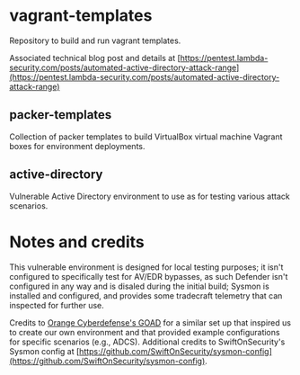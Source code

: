 # vagrant-templates

Repository to build and run vagrant templates.

Associated technical blog post and details at [https://pentest.lambda-security.com/posts/automated-active-directory-attack-range](https://pentest.lambda-security.com/posts/automated-active-directory-attack-range)

## packer-templates

Collection of packer templates to build VirtualBox virtual machine Vagrant boxes for environment deployments.

## active-directory

Vulnerable Active Directory environment to use as for testing various attack scenarios.

# Notes and credits

This vulnerable environment is designed for local testing purposes; it isn't configured to specifically test for AV/EDR bypasses, as such Defender isn't configured in any way and is disaled during the initial build; Sysmon is installed and configured, and provides some tradecraft telemetry that can inspected for further use.

Credits to [Orange Cyberdefense's GOAD](https://github.com/Orange-Cyberdefense/GOAD) for a similar set up that inspired us to create our own environment and that provided example configurations for specific scenarios (e.g., ADCS). Additional credits to SwiftOnSecurity's Sysmon config at [https://github.com/SwiftOnSecurity/sysmon-config](https://github.com/SwiftOnSecurity/sysmon-config).
